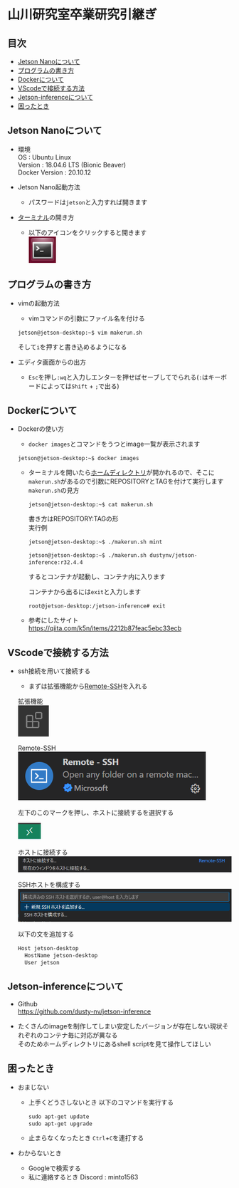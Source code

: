 # 山川研究室卒業研究引継ぎ

## 目次

* [Jetson Nanoについて](#jetson-nanoについて)
* [プログラムの書き方](#プログラムの書き方)
* [Dockerについて](#dockerについて)
* [VScodeで接続する方法](#VScodeで接続する方法)
* [Jetson-inferenceについて](#jetson-inferenceについて)
* [困ったとき](#困ったとき)

## Jetson Nanoについて

<a name="jetson-nanoについて"></a>

* 環境  
  OS : Ubuntu Linux  
  Version : 18.04.6 LTS (Bionic Beaver)  
  Docker Version : 20.10.12

* Jetson Nano起動方法
  * パスワードは```jetson```と入力すれば開きます

* [ターミナル](https://qiita.com/happa-creator/items/da814a15f1b3b237eb79)の開き方
  * 以下のアイコンをクリックすると開きます  
  ![alt text](2025-03-17-154018_1920x1080_scrot.png)  

## プログラムの書き方

<a name="プログラムの書き方"></a>

* vimの起動方法
  * vimコマンドの引数にファイル名を付ける

  ```shell
  jetson@jetson-desktop:~$ vim makerun.sh
  ```

  そして`i`を押すと書き込めるようになる

* エディタ画面からの出方
  * `Esc`を押し`:wq`と入力しエンターを押せばセーブしてでられる(`:`はキーボードによっては`Shift` + `;`で出る)

## Dockerについて

<a name="dockerについて"></a>

* Dockerの使い方
  * `docker images`とコマンドをうつとimage一覧が表示されます

  ```shell
  jetson@jetson-desktop:~$ docker images
  ```

  * ターミナルを開いたら[ホームディレクトリ](https://qiita.com/eee_eee/items/3bfc9ba935b2ec1e85d0)が開かれるので、そこに`makerun.sh`があるので引数にREPOSITORYとTAGを付けて実行します  
    `makerun.sh`の見方

    ```shell
    jetson@jetson-desktop:~$ cat makerun.sh
    ```

    書き方はREPOSITORY:TAGの形  
    実行例

    ```shell
    jetson@jetson-desktop:~$ ./makerun.sh mint
    ```

    ```shell
    jetson@jetson-desktop:~$ ./makerun.sh dustynv/jetson-inference:r32.4.4
    ```
  
    するとコンテナが起動し、コンテナ内に入ります

    コンテナから出るには`exit`と入力します

    ```shell
    root@jetson-desktop:/jetson-inference# exit
    ```

  * 参考にしたサイト  
  <https://qiita.com/k5n/items/2212b87feac5ebc33ecb>

## VScodeで接続する方法

<a name="VScodeで接続する方法"></a>

* ssh接続を用いて接続する
  * まずは拡張機能から[Remote-SSH](https://marketplace.visualstudio.com/items?itemName=ms-vscode-remote.remote-ssh)を入れる

  拡張機能  
  ![alt text](image1.png)

  Remote-SSH  
  ![alt text](image2.png)

  左下のこのマークを押し、ホストに接続するを選択する

  ![alt text](image3.png)

  ホストに接続する
  ![alt text](image4.png)

  SSHホストを構成する
  ![alt text](image5.png)

  以下の文を追加する

  ```config
  Host jetson-desktop
    HostName jetson-desktop
    User jetson
  ```

## Jetson-inferenceについて

<a name="jetson-inferenceについて"></a>

* Github  
  <https://github.com/dusty-nv/jetson-inference>

* たくさんのimageを制作してしまい安定したバージョンが存在しない現状それぞれのコンテナ毎に対応が異なる  
  そのためホームディレクトリにあるshell scriptを見て操作してほしい

## 困ったとき

<a name="困ったとき"></a>

* おまじない
  * 上手くどうさしないとき
    以下のコマンドを実行する

    ```shell
    sudo apt-get update
    sudo apt-get upgrade
    ```

  * 止まらなくなったとき
    `Ctrl`+`C`を連打する

* わからないとき
  * Googleで検索する
  * 私に連絡するとき
  Discord : minto1563
